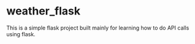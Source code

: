 # weather_flask
This is a simple flask project built mainly for learning how to do API calls using flask.
